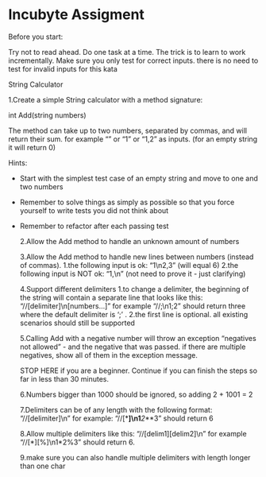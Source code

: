 # Incubyte Assigment

Before you start:

Try not to read ahead.
Do one task at a time. The trick is to learn to work incrementally.
Make sure you only test for correct inputs. there is no need to test for invalid inputs for this kata

String Calculator

1.Create a simple String calculator with a method signature:

int Add(string numbers)

The method can take up to two numbers, separated by commas, and will return their sum.
for example “” or “1” or “1,2” as inputs.
(for an empty string it will return 0)

Hints:

- Start with the simplest test case of an empty string and move to one and two numbers
- Remember to solve things as simply as possible so that you force yourself to write tests you did not think about
- Remember to refactor after each passing test
 
  2.Allow the Add method to handle an unknown amount of numbers
  
  3.Allow the Add method to handle new lines between numbers (instead of commas).
    1.the following input is ok: “1\n2,3” (will equal 6)
    2.the following input is NOT ok: “1,\n” (not need to prove it - just clarifying)
 
  4.Support different delimiters
    1.to change a delimiter, the beginning of the string will contain a separate line that looks like this: “//[delimiter]\n[numbers…]” for example “//;\n1;2” should         return three where the default delimiter is ‘;’ .
    2.the first line is optional. all existing scenarios should still be supported
  
  5.Calling Add with a negative number will throw an exception “negatives not allowed” - and the negative that was passed.
    if there are multiple negatives, show all of them in the exception message.
  
    STOP HERE if you are a beginner. Continue if you can finish the steps so far in less than 30 minutes.
 
  6.Numbers bigger than 1000 should be ignored, so adding 2 + 1001 = 2
  
  7.Delimiters can be of any length with the following format: “//[delimiter]\n” for example: “//[***]\n1**_2_**3” should return 6
  
  8.Allow multiple delimiters like this: “//[delim1][delim2]\n” for example “//[\*][%]\n1\*2%3” should return 6.
  
  9.make sure you can also handle multiple delimiters with length longer than one char
